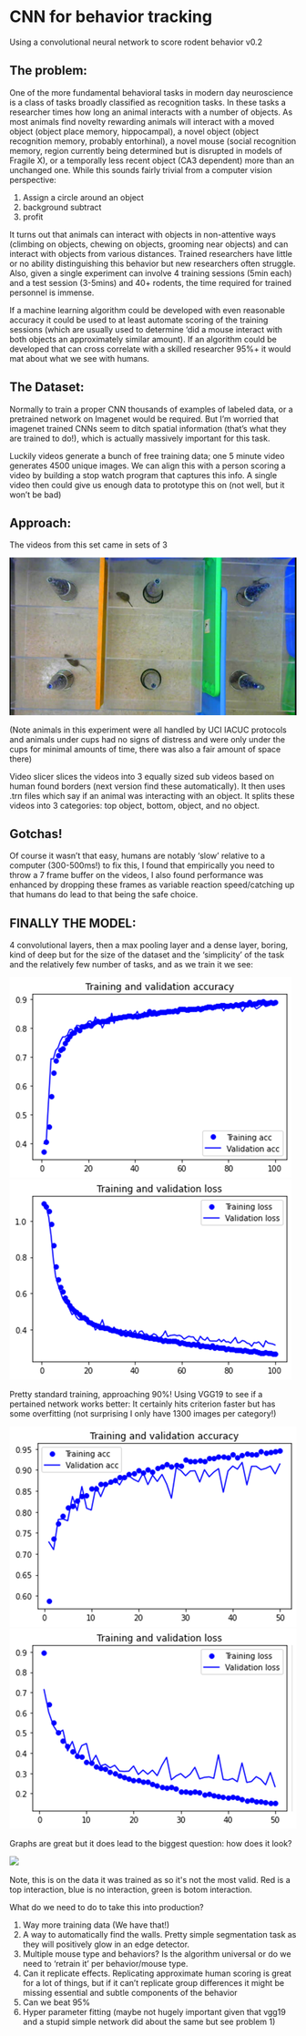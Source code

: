 # CNN for behavior tracking


Using a convolutional neural network to score rodent behavior v0.2

## The problem:
One of the more fundamental behavioral tasks in modern day neuroscience is a class of tasks broadly classified as recognition tasks. In these tasks a researcher times how long an animal interacts with a number of objects.  As most animals find novelty rewarding animals will interact with a moved object (object place memory, hippocampal), a novel object (object recognition memory, probably entorhinal), a novel mouse (social recognition memory, region currently being determined but is disrupted in models of Fragile X), or a temporally less recent object (CA3 dependent) more than an unchanged one. 
While this sounds fairly trivial from a computer vision perspective:

1.	Assign a circle around an object
2.	background subtract 
3.	profit

It turns out that animals can interact with objects in non-attentive ways (climbing on objects, chewing on objects, grooming near objects) and can interact with objects from various distances. Trained researchers have little or no ability distinguishing this behavior but new researchers often struggle. Also, given a single experiment can involve 4 training sessions (5min each) and a test session (3-5mins) and 40+ rodents, the time required for trained personnel is immense. 

If a machine learning algorithm could be developed with even reasonable accuracy it could be used to at least automate scoring of the training sessions (which are usually used to determine ‘did a mouse interact with both objects an approximately similar amount). If an algorithm could be developed that can cross correlate with a skilled researcher 95%+ it would mat about what we see with humans.

## The Dataset:

Normally to train a proper CNN thousands of examples of labeled data, or a pretrained network on Imagenet would be required. But I’m worried that imagenet trained CNNs seem to ditch spatial information (that’s what they are trained to do!), which is actually massively important for this task. 

Luckily videos generate a bunch of free training data; one 5 minute video generates 4500 unique images. We can align this with a person scoring a video by building a stop watch program that captures this info. A single video then could give us enough data to prototype this on (not well, but it won’t be bad)

## Approach: 

The videos from this set came in sets of 3

![png](sample_image.png)

(Note animals in this experiment were all handled by UCI IACUC protocols and animals under cups had no signs of distress and were only under the cups for minimal amounts of time, there was also a fair amount of space there)

Video slicer slices the videos into 3 equally sized sub videos based on human found borders (next version find these automatically). It then uses .trn files which say if an animal was interacting with an object. It splits these videos into 3 categories: top object, bottom, object, and no object.

## Gotchas!

Of course it wasn’t that easy, humans are notably ‘slow’ relative to a computer (300-500ms!) to fix this, I found that empirically you need to throw a 7 frame buffer on the videos, I also found performance was enhanced by dropping these frames as variable reaction speed/catching up that humans do lead to that being the safe choice.

## FINALLY THE MODEL:

4 convolutional layers, then a max pooling layer and a dense layer, boring, kind of deep but  for the size of the dataset and the ‘simplicity’ of the task and the relatively few number of tasks, and as we train it we see:

![png](train_acc_base.png)
![png](train_loss_base.png)

Pretty standard training, approaching 90%!
Using VGG19 to see if a pertained network works better:
It certainly hits criterion faster but has some overfitting (not surprising I only have 1300 images per category!)
 
![png](train_acc_VGG19.png)
![png](train_loss_VGG19.png)

Graphs are great but it does lead to the biggest question: how does it look?

![](mo1.gif)

Note, this is on the data it was trained as so it's not the most valid. Red is a top interaction, blue is no interaction, green is botom interaction.

What do we need to do to take this into production?
1.	Way more training data (We have that!)
2.	A way to automatically find the walls. Pretty simple segmentation task as they will positively glow in an edge detector.
3.	Multiple mouse type and behaviors? Is the algorithm universal or do we need to ‘retrain it’ per behavior/mouse type. 
4.	Can it replicate effects. Replicating approximate human scoring is great for a lot of things, but if it can’t replicate group differences it might be missing essential and subtle components of the behavior
5.	Can we beat 95%
6.	Hyper parameter fitting (maybe not hugely important given that vgg19 and a stupid simple network did about the same but see problem 1)
